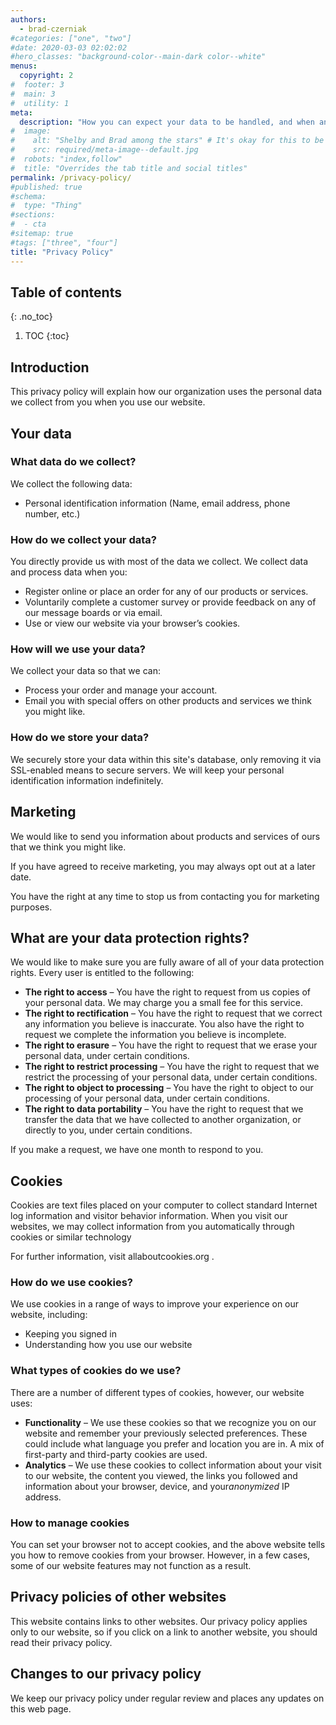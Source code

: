 ```yaml
---
authors:
  - brad-czerniak
#categories: ["one", "two"]
#date: 2020-03-03 02:02:02
#hero_classes: "background-color--main-dark color--white"
menus:
  copyright: 2
#  footer: 3
#  main: 3
#  utility: 1
meta:
  description: "How you can expect your data to be handled, and when and where cookies are used on the site."
#  image:
#    alt: "Shelby and Brad among the stars" # It's okay for this to be empty if the image is decorative
#    src: required/meta-image--default.jpg
#  robots: "index,follow"
#  title: "Overrides the tab title and social titles"
permalink: /privacy-policy/
#published: true
#schema:
#  type: "Thing"
#sections:
#  - cta
#sitemap: true
#tags: ["three", "four"]
title: "Privacy Policy"
---
```


## Table of contents
{: .no_toc}

1. TOC
{:toc}

## Introduction

This privacy policy will explain how our organization uses the personal data we collect from you when you use our website.

## Your data

### What data do we collect?

We collect the following data:

- Personal identification information (Name, email address, phone number, etc.)

### How do we collect your data?

You directly provide us with most of the data we collect. We collect data and process data when you:

- Register online or place an order for any of our products or services.
- Voluntarily complete a customer survey or provide feedback on any of our message boards or via email.
- Use or view our website via your browser’s cookies.

### How will we use your data?

We collect your data so that we can:

- Process your order and manage your account.
- Email you with special offers on other products and services we think you might like.

### How do we store your data?

We securely store your data within this site's database, only removing it via SSL-enabled means to secure servers.
We will keep your personal identification information indefinitely.

## Marketing

We would like to send you information about products and services of ours that we think you might like.

If you have agreed to receive marketing, you may always opt out at a later date.

You have the right at any time to stop us from contacting you for marketing purposes.

## What are your data protection rights?

We would like to make sure you are fully aware of all of your data protection rights. Every user is entitled to the following:

- **The right to access** – You have the right to request from us copies of your personal data. We may charge you a small
  fee for this service.
- **The right to rectification** – You have the right to request that we correct any information you believe is inaccurate.
  You also have the right to request we complete the information you believe is incomplete.
- **The right to erasure** – You have the right to request that we erase your personal data, under certain conditions.
- **The right to restrict processing** – You have the right to request that we restrict the processing of your personal
  data, under certain conditions.
- **The right to object to processing** – You have the right to object to our processing of your personal data, under
  certain conditions.
- **The right to data portability** – You have the right to request that we transfer the data that we have collected to
  another organization, or directly to you, under certain conditions.

If you make a request, we have one month to respond to you.

## Cookies

Cookies are text files placed on your computer to collect standard Internet log information and visitor behavior information.
When you visit our websites, we may collect information from you automatically through cookies or similar technology

For further information, visit allaboutcookies.org .

### How do we use cookies?

We use cookies in a range of ways to improve your experience on our website, including:

- Keeping you signed in
- Understanding how you use our website

### What types of cookies do we use?

There are a number of different types of cookies, however, our website uses:

- **Functionality** – We use these cookies so that we recognize you on our website and remember your previously selected
  preferences. These could include what language you prefer and location you are in. A mix of first-party and third-party
  cookies are used.
- **Analytics** – We use these cookies to collect information about your visit to our website, the content you viewed,
  the links you followed and information about your browser, device, and your*anonymized* IP address.

### How to manage cookies

You can set your browser not to accept cookies, and the above website tells you how to remove cookies from your browser.
However, in a few cases, some of our website features may not function as a result.

## Privacy policies of other websites

This website contains links to other websites. Our privacy policy applies only to our website, so if you click on a link
to another website, you should read their privacy policy.

## Changes to our privacy policy

We keep our privacy policy under regular review and places any updates on this web page.
